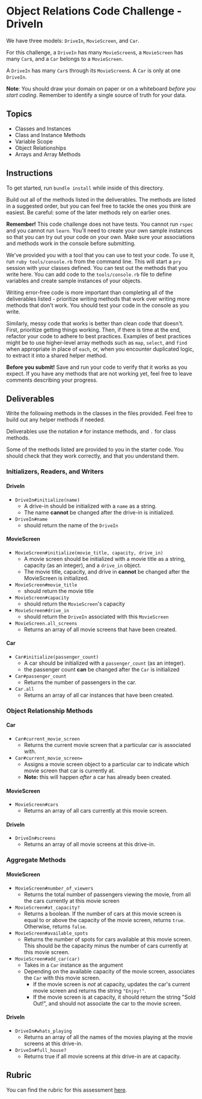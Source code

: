 # Object Relations Code Challenge - DriveIn



We have three models: `DriveIn`, `MovieScreen`, and `Car`.

For this challenge, a `DriveIn` has many `MovieScreen`s, a `MovieScreen` has many `Car`s, and a `Car` belongs to a `MovieScreen`.

A `DriveIn` has many `Car`s through its `MovieScreen`s. A `Car` is only at one `DriveIn`.

**Note**: You should draw your domain on paper or on a whiteboard _before you start coding_. Remember to identify a single source of truth for your data.

## Topics

- Classes and Instances
- Class and Instance Methods
- Variable Scope
- Object Relationships
- Arrays and Array Methods

## Instructions

To get started, run `bundle install` while inside of this directory.

Build out all of the methods listed in the deliverables. The methods are listed in a suggested order, but you can feel free to tackle the ones you think are easiest. Be careful: some of the later methods rely on earlier ones.

**Remember!** This code challenge does not have tests. You cannot run `rspec` and you cannot run `learn`. You'll need to create your own sample instances so that you can try out your code on your own. Make sure your associations and methods work in the console before submitting.

We've provided you with a tool that you can use to test your code. To use it, run `ruby tools/console.rb` from the command line. This will start a `pry` session with your classes defined. You can test out the methods that you write here. You can add code to the `tools/console.rb` file to define variables and create sample instances of your objects.

Writing error-free code is more important than completing all of the deliverables listed - prioritize writing methods that work over writing more methods that don't work. You should test your code in the console as you write.

Similarly, messy code that works is better than clean code that doesn't. First, prioritize getting things working. Then, if there is time at the end, refactor your code to adhere to best practices. Examples of best practices might be to use higher-level array methods such as `map`, `select`, and `find` when appropriate in place of `each`, or, when you encounter duplicated logic, to extract it into a shared helper method.

**Before you submit!** Save and run your code to verify that it works as you expect. If you have any methods that are not working yet, feel free to leave comments describing your progress.

## Deliverables

Write the following methods in the classes in the files provided. Feel free to build out any helper methods if needed.

Deliverables use the notation `#` for instance methods, and `.` for class methods.

Some of the methods listed are provided to you in the starter code. You should check that they work correctly, and that you understand them.

### Initializers, Readers, and Writers

#### DriveIn

- `DriveIn#initialize(name)`
  - A drive-in should be initialized with a `name` as a string.
  - The name **cannot** be changed after the drive-in is initialized.
- `DriveIn#name`
  - should return the name of the `DriveIn`

#### MovieScreen

- `MovieScreen#initialize(movie_title, capacity, drive_in)`
  - A movie screen should be initialized with a movie title as a string, capacity (as an integer), and a `drive_in` object.
  - The movie title, capacity, and drive in **cannot** be changed after the MovieScreen is initialized.
- `MovieScreen#movie_title`
  - should return the movie title
- `MovieScreen#capacity`
  - should return the `MovieScreen`'s capacity
- `MovieScreen#drive_in`
  - should return the `DriveIn` associated with this `MovieScreen`
- `MovieScreen.all_screens`
  - Returns an array of all movie screens that have been created.

#### Car

- `Car#initialize(passenger_count)`
  - A car should be initialized with a `passenger_count` (as an integer).
  - the passenger count **can** be changed after the `Car` is initialized
- `Car#passenger_count`
  - Returns the number of passengers in the car.
- `Car.all`
  - Returns an array of all car instances that have been created.

### Object Relationship Methods

#### Car

- `Car#current_movie_screen`
  - Returns the current movie screen that a particular car is associated with.
- `Car#current_movie_screen=`
  - Assigns a movie screen object to a particular car to indicate which movie screen that car is currently at.
  - **Note:** this will happen _after_ a car has already been created.

#### MovieScreen

- `MovieScreen#cars`
  - Returns an array of all cars currently at this movie screen.

#### DriveIn

- `DriveIn#screens`
  - Returns an array of all movie screens at this drive-in.

### Aggregate Methods

#### MovieScreen

- `MovieScreen#number_of_viewers`
  - Returns the total number of passengers viewing the movie, from all the cars currently at this movie screen
- `MovieScreen#at_capacity?`
  - Returns a boolean. If the number of cars at this movie screen is equal to or above the capacity of the movie screen, returns `true`. Otherwise, returns `false`.
- `MovieScreen#available_spots`
  - Returns the number of spots for cars available at this movie screen. This should be the capacity minus the number of cars currently at this movie screen.
- `MovieScreen#add_car(car)`
  - Takes in a `Car` instance as the argument
  - Depending on the available capacity of the movie screen, associates the `Car` with this movie screen.
    - If the movie screen is _not_ at capacity, updates the car's current movie screen and returns the string `"Enjoy!"`.
    - If the movie screen is at capacity, it should return the string "Sold Out!", and should not associate the car to the movie screen.

#### DriveIn

- `DriveIn#whats_playing`
  - Returns an array of all the names of the movies playing at the movie screens at this drive-in.
- `DriveIn#full_house?`
  - Returns true if all movie screens at _this_ drive-in are at capacity.

## Rubric

You can find the rubric for this assessment [here](https://github.com/learn-co-curriculum/se-rubrics/blob/master/module-1.md).
